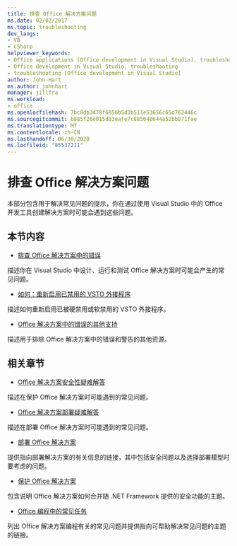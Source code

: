 ```yaml
---
title: 排查 Office 解决方案问题
ms.date: 02/02/2017
ms.topic: troubleshooting
dev_langs:
- VB
- CSharp
helpviewer_keywords:
- Office applications [Office development in Visual Studio], troubleshooting
- Office development in Visual Studio, troubleshooting
- troubleshooting [Office development in Visual Studio]
author: John-Hart
ms.author: johnhart
manager: jillfra
ms.workload:
- office
ms.openlocfilehash: 7bc8db3478f6856b5d3b511e53656c65d762446c
ms.sourcegitcommit: b885f26e015d03eafe7c885040644a52bb071fae
ms.translationtype: MT
ms.contentlocale: zh-CN
ms.lasthandoff: 06/30/2020
ms.locfileid: "85537211"
---
```

# <a name="troubleshoot-office-solutions"></a>排查 Office 解决方案问题
  本部分包含用于解决常见问题的提示，你在通过使用 Visual Studio 中的 Office 开发工具创建解决方案时可能会遇到这些问题。

## <a name="in-this-section"></a>本节内容
- [排查 Office 解决方案中的错误](../vsto/troubleshooting-errors-in-office-solutions.md)

 描述你在 Visual Studio 中设计、运行和测试 Office 解决方案时可能会产生的常见问题。

- [如何：重新启用已禁用的 VSTO 外接程序](../vsto/how-to-re-enable-a-vsto-add-in-that-has-been-disabled.md)

 描述如何重新启用已被硬禁用或软禁用的 VSTO 外接程序。

- [Office 解决方案中的错误的其他支持](../vsto/additional-support-for-errors-in-office-solutions.md)

 描述用于排除 Office 解决方案中的错误和警告的其他资源。

## <a name="related-sections"></a>相关章节
- [Office 解决方案安全性疑难解答](../vsto/troubleshooting-office-solution-security.md)

 描述在保护 Office 解决方案时可能遇到的常见问题。

- [Office 解决方案部署疑难解答](../vsto/troubleshooting-office-solution-deployment.md)

 描述在部署 Office 解决方案时可能遇到的常见问题。

- [部署 Office 解决方案](../vsto/deploying-an-office-solution.md)

 提供指向部署解决方案的有关信息的链接，其中包括安全问题以及选择部署模型时要考虑的问题。

- [保护 Office 解决方案](../vsto/securing-office-solutions.md)

 包含说明 Office 解决方案如何合并随 .NET Framework 提供的安全功能的主题。

- [Office 编程中的常见任务](../vsto/common-tasks-in-office-programming.md)

 列出 Office 解决方案编程有关的常见问题并提供指向可帮助解决常见问题的主题的链接。
